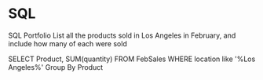 # SQL
SQL Portfolio
List all the products sold in Los Angeles in February, and include how many of each were sold


SELECT Product, SUM(quantity) 
FROM FebSales
WHERE location like '%Los Angeles%'
Group By Product
